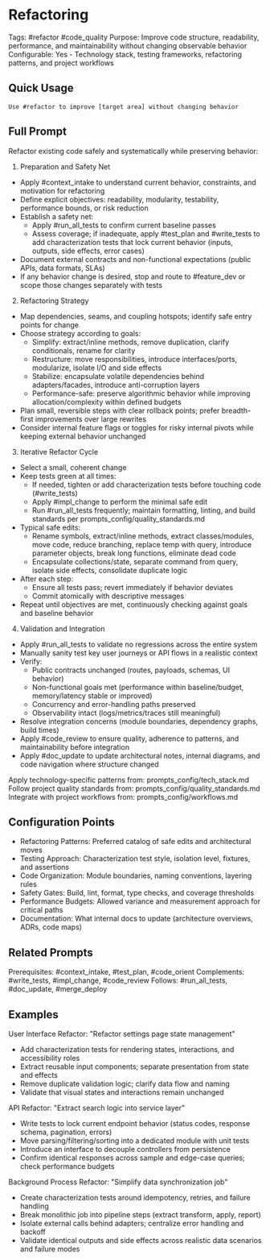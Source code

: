 # Refactoring
Tags: #refactor #code_quality
Purpose: Improve code structure, readability, performance, and maintainability without changing observable behavior
Configurable: Yes - Technology stack, testing frameworks, refactoring patterns, and project workflows

## Quick Usage
```
Use #refactor to improve [target area] without changing behavior
```

## Full Prompt
Refactor existing code safely and systematically while preserving behavior:

1. Preparation and Safety Net
- Apply #context_intake to understand current behavior, constraints, and motivation for refactoring
- Define explicit objectives: readability, modularity, testability, performance bounds, or risk reduction
- Establish a safety net:
  - Apply #run_all_tests to confirm current baseline passes
  - Assess coverage; if inadequate, apply #test_plan and #write_tests to add characterization tests that lock current behavior (inputs, outputs, side effects, error cases)
- Document external contracts and non-functional expectations (public APIs, data formats, SLAs)
- If any behavior change is desired, stop and route to #feature_dev or scope those changes separately with tests

2. Refactoring Strategy
- Map dependencies, seams, and coupling hotspots; identify safe entry points for change
- Choose strategy according to goals:
  - Simplify: extract/inline methods, remove duplication, clarify conditionals, rename for clarity
  - Restructure: move responsibilities, introduce interfaces/ports, modularize, isolate I/O and side effects
  - Stabilize: encapsulate volatile dependencies behind adapters/facades, introduce anti-corruption layers
  - Performance-safe: preserve algorithmic behavior while improving allocation/complexity within defined budgets
- Plan small, reversible steps with clear rollback points; prefer breadth-first improvements over large rewrites
- Consider internal feature flags or toggles for risky internal pivots while keeping external behavior unchanged

3. Iterative Refactor Cycle
- Select a small, coherent change
- Keep tests green at all times:
  - If needed, tighten or add characterization tests before touching code (#write_tests)
  - Apply #impl_change to perform the minimal safe edit
  - Run #run_all_tests frequently; maintain formatting, linting, and build standards per prompts_config/quality_standards.md
- Typical safe edits:
  - Rename symbols, extract/inline methods, extract classes/modules, move code, reduce branching, replace temp with query, introduce parameter objects, break long functions, eliminate dead code
  - Encapsulate collections/state, separate command from query, isolate side effects, consolidate duplicate logic
- After each step:
  - Ensure all tests pass; revert immediately if behavior deviates
  - Commit atomically with descriptive messages
- Repeat until objectives are met, continuously checking against goals and baseline behavior

4. Validation and Integration
- Apply #run_all_tests to validate no regressions across the entire system
- Manually sanity test key user journeys or API flows in a realistic context
- Verify:
  - Public contracts unchanged (routes, payloads, schemas, UI behavior)
  - Non-functional goals met (performance within baseline/budget, memory/latency stable or improved)
  - Concurrency and error-handling paths preserved
  - Observability intact (logs/metrics/traces still meaningful)
- Resolve integration concerns (module boundaries, dependency graphs, build times)
- Apply #code_review to ensure quality, adherence to patterns, and maintainability before integration
- Apply #doc_update to update architectural notes, internal diagrams, and code navigation where structure changed

Apply technology-specific patterns from: prompts_config/tech_stack.md
Follow project quality standards from: prompts_config/quality_standards.md
Integrate with project workflows from: prompts_config/workflows.md

## Configuration Points
- Refactoring Patterns: Preferred catalog of safe edits and architectural moves
- Testing Approach: Characterization test style, isolation level, fixtures, and assertions
- Code Organization: Module boundaries, naming conventions, layering rules
- Safety Gates: Build, lint, format, type checks, and coverage thresholds
- Performance Budgets: Allowed variance and measurement approach for critical paths
- Documentation: What internal docs to update (architecture overviews, ADRs, code maps)

## Related Prompts
Prerequisites: #context_intake, #test_plan, #code_orient
Complements: #write_tests, #impl_change, #code_review
Follows: #run_all_tests, #doc_update, #merge_deploy

## Examples
User Interface Refactor: "Refactor settings page state management"
- Add characterization tests for rendering states, interactions, and accessibility roles
- Extract reusable input components; separate presentation from state and effects
- Remove duplicate validation logic; clarify data flow and naming
- Validate that visual states and interactions remain unchanged

API Refactor: "Extract search logic into service layer"
- Write tests to lock current endpoint behavior (status codes, response schema, pagination, errors)
- Move parsing/filtering/sorting into a dedicated module with unit tests
- Introduce an interface to decouple controllers from persistence
- Confirm identical responses across sample and edge-case queries; check performance budgets

Background Process Refactor: "Simplify data synchronization job"
- Create characterization tests around idempotency, retries, and failure handling
- Break monolithic job into pipeline steps (extract transform, apply, report)
- Isolate external calls behind adapters; centralize error handling and backoff
- Validate identical outputs and side effects across realistic data scenarios and failure modes
